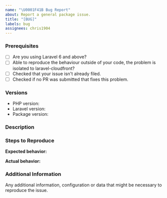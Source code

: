 ```yaml
---
name: "\U0001F41B Bug Report"
about: Report a general package issue.
title: "[BUG]"
labels: bug
assignees: chris1904
---
```


<!--
PLEASE READ: FILLING IN THE TEMPLATE IS REQUIRED!
Issues that do not include enough information might not be picked up.
Issues that have not been filled in using the issue template will be _closed_.

Have you read laravel-cloudfront's contributing guidelines (https://github.com/meemalabs/laravel-cloudfront/blob/master/CONTRIBUTING.md)
and Code Of Conduct (https://github.com/meemalabs/laravel-cloudfront/master/CODE_OF_CONDUCT.md)?

By filing an Issue, you are expected to comply with it, including treating everyone with respect.

Please prefix your issue with: [BUG]
-->

### Prerequisites

<!--
Put an X between the brackets if you have done the following:
-->

* [ ] Are you using Laravel 6 and above?
* [ ] Able to reproduce the behaviour outside of your code, the problem is isolated to laravel-cloudfront?
* [ ] Checked that your issue isn't already filed.
* [ ] Checked if no PR was submitted that fixes this problem.

### Versions

<!-- Please be as exact and complete as possible when providing version numbers -->

* PHP version: <!-- put your FULL (including patch number) PHP version here -->
* Laravel version: <!-- put your FULL (including patch number) Laravel version here -->
* Package version: <!-- put FULL (including patch number) Laravel Text to Speech package version here -->

### Description

<!-- Describe the issue -->

### Steps to Reproduce

<!-- How can this issue be reproduced? Provide a reproduction repository to help us reproduce the issue easily.  -->

**Expected behavior:**

<!-- What you expect to happen -->

**Actual behavior:** 

<!-- What actually happens. Please include screenshots, stack traces and anything that can help us understand the issue. -->

### Additional Information

Any additional information, configuration or data that might be necessary to reproduce the issue.
